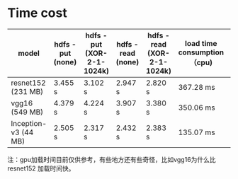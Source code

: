 #	Time  cost
| model                |  hdfs -put (none)  |  hdfs -put (XOR-2-1-1024k)  |  hdfs -read (none)  |  hdfs -read (XOR-2-1-1024k)  | load time consumption （cpu) | predict time consumption (cpu) | load time consumption （gpu) | predict time consumption (gpu) |
| -------------------- | ---------------- | ------------------------- | ----------------- | -------------------------- | ---------------------------- | ------------------------------ | ---------------------------- | ------------------------------ |
| resnet152 (231 MB)   | 3.455 s          | 3.102 s                   | 2.947 s           | 2.820 s                    | 367.28 ms             | 348.22 ms               | 5166.73 ms              | 2218.87 ms                   |
| vgg16 (549 MB)       | 4.379 s          | 4.224 s                   | 3.907 s           | 3.380 s                    | 350.06 ms               | 636.20 ms                 | 4580.60 ms              | 229.67 ms               |
| Inception-v3 (44 MB) | 2.505 s          | 2.317 s                   | 2.432 s           | 2.383 s                    | 135.07 ms               | 93.67 ms                   | 4692.55 ms              | 23.12 ms                     |

注：gpu加载时间目前仅供参考，有些地方还有些奇怪，比如vgg16为什么比resnet152 加载时间快。
